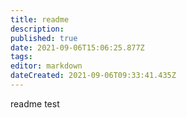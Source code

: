 ```yaml
---
title: readme
description: 
published: true
date: 2021-09-06T15:06:25.877Z
tags: 
editor: markdown
dateCreated: 2021-09-06T09:33:41.435Z
---
```


readme test

